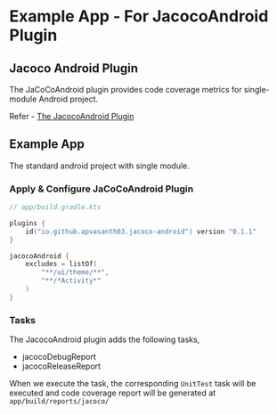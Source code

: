 # Example App - For JacocoAndroid Plugin

## Jacoco Android Plugin

The JaCoCoAndroid plugin provides code coverage metrics for single-module Android project.

Refer - [The JacocoAndroid Plugin](../../documentation/jacoco_android_plugin.md)

## Example App

The standard android project with single module.

### Apply & Configure JaCoCoAndroid Plugin

```kotlin
// app/build.gradle.kts

plugins {
    id("io.github.apvasanth03.jacoco-android") version "0.1.1"
}

jacocoAndroid {
    excludes = listOf(
        "**/ui/theme/**",
        "**/*Activity*"
    )
}
```

### Tasks

The JacocoAndroid plugin adds the following tasks,

- jacocoDebugReport
- jacocoReleaseReport

When we execute the task, the corresponding `UnitTest` task will be executed and code coverage report will be generated
at `app/build/reports/jacoco/` 